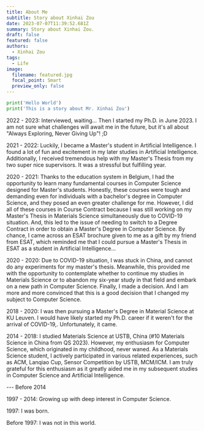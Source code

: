 ```yaml
---
title: About Me
subtitle: Story about Xinhai Zou
date: 2023-07-07T11:39:52.681Z
summary: Story about Xinhai Zou.
draft: false
featured: false
authors:
  - Xinhai Zou
tags:
  - Life
image:
  filename: featured.jpg
  focal_point: Smart
  preview_only: false
---
```

```python
print('Hello World')
print('This is a story about Mr. Xinhai Zou')
```

2022 - 2023: Interviewed, waiting... Then I started my Ph.D. in June 2023. I am not sure what challenges will await me in the future, but it's all about "Always Exploring, Never Giving Up"! ;D

2021 - 2022: Luckily, I became a Master's student in Artificial Intelligence. I found a lot of fun and excitement in my later studies in Artificial Intelligence. Additionally, I received tremendous help with my Master's Thesis from my two super nice supervisors. It was a stressful but fulfilling year.

2020 - 2021: Thanks to the education system in Belgium, I had the opportunity to learn many fundamental courses in Computer Science designed for Master's students. Honestly, these courses were tough and demanding even for individuals with a bachelor's degree in Computer Science, and they posed an even greater challenge for me. However, I did all of these courses in Course Contract because I was still working on my Master's Thesis in Materials Science simultaneously due to COVID-19 situation. And, this led to the issue of needing to switch to a Degree Contract in order to obtain a Master's Degree in Computer Science. By chance, I came across an ESAT brochure given to me as a gift by my friend from ESAT, which reminded me that I could pursue a Master's Thesis in ESAT as a student in Artificial Intelligence...

2020 - 2020: Due to COVID-19 situation, I was stuck in China, and cannot do any experiments for my master's thesis. Meanwhile, this provided me with the opportunity to contemplate whether to continue my studies in Materials Science or to abandon my six-year study in that field and embark on a new path in Computer Science. Finally, I made a decision. And I am more and more convinced that this is a good decision that I changed my subject to Computer Science.

2018 - 2020: I was then pursuing a Master's Degree in Material Science at KU Leuven. I would have likely started my Ph.D. career if it weren't for the arrival of COVID-19,. Unfortunately, it came. 

2014 - 2018: I studied Materials Science at USTB, China (#10 Materials Science in China from QS 2023). However, my enthusiasm for Computer Science, which originated in my childhood, never waned. As a Materials Science student, I actively participated in various related experiences, such as ACM, Lanqiao Cup, Sensor Competition by USTB, MCM/ICM. I am truly grateful for this enthusiasm as it greatly aided me in my subsequent studies in Computer Science and Artificial Intelligence.

--- Before 2014

1997 - 2014: Growing up with deep interest in Computer Science.

1997: I was born.

Before 1997: I was not in this world.